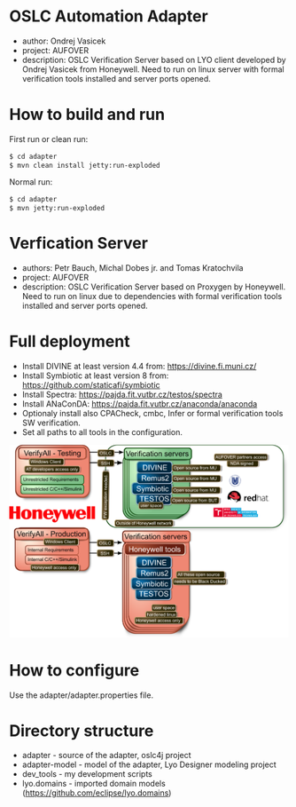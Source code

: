 
# OSLC Automation Adapter
- author: Ondrej Vasicek
- project: AUFOVER
- description: OSLC Verification Server based on LYO client developed by Ondrej Vasicek from Honeywell. Need to run on linux server with formal verification tools installed and server ports opened.

# How to build and run
First run or clean run:
```
$ cd adapter
$ mvn clean install jetty:run-exploded
```
Normal run:
```
$ cd adapter
$ mvn jetty:run-exploded
```

# Verfication Server 
- authors: Petr Bauch, Michal Dobes jr. and Tomas Kratochvila 
- project: AUFOVER
- description: OSLC Verification Server based on Proxygen by Honeywell. Need to run on linux due to dependencies with formal verification tools installed and server ports opened.

# Full deployment 
- Install DIVINE at least version 4.4 from: https://divine.fi.muni.cz/ 
- Install Symbiotic at least version 8 from: https://github.com/staticafi/symbiotic 
- Install Spectra: https://pajda.fit.vutbr.cz/testos/spectra
- Install ANaConDA: https://pajda.fit.vutbr.cz/anaconda/anaconda
- Optionaly install also CPACheck, cmbc, Infer or formal verification tools SW verification.
- Set all paths to all tools in the configuration.

![The integration of complete verification platform as deployed in Honeywell for both testing and production servers](https://github.com/tkratochvila/VerifyAll/blob/main/WebApp/Imgs/AUFOVER-Security.png?raw=true)

# How to configure
Use the adapter/adapter.properties file.

# Directory structure
- adapter - source of the adapter, oslc4j project
- adapter-model - model of the adapter, Lyo Designer modeling project
- dev\_tools - my development scripts
- lyo.domains - imported domain models (https://github.com/eclipse/lyo.domains)
